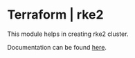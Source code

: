 # Terraform | rke2

This module helps in creating rke2 cluster.

Documentation can be found [here](./docs.md).
